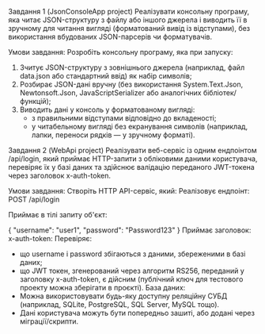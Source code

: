Завдання 1 (JsonConsoleApp project)  Реалізувати консольну програму, яка читає JSON-структуру з файлу або іншого джерела і виводить її в зручному для читання вигляді (форматований вивід із відступами), без використання вбудованих JSON-парсерів чи форматувачів.

Умови завдання:
Розробіть консольну програму, яка при запуску:
1. Зчитує JSON-структуру з зовнішнього джерела (наприклад, файл data.json або стандартний ввід) як набір символів;
2. Розбирає JSON-дані вручну (без використання System.Text.Json, Newtonsoft.Json, JavaScriptSerializer або аналогічних бібліотек/функцій);
3. Виводить дані у консоль у форматованому вигляді:
    * з правильними відступами відповідно до вкладеності;
    * у читабельному вигляді без екранування символів (наприклад, лапки, переноси рядків — у зручному форматі).

Завдання 2 (WebApi project)  Реалізувати веб-сервіс із одним ендпоінтом /api/login, який приймає HTTP-запити з обліковими даними користувача, перевіряє їх у базі даних та здійснює валідацію переданого JWT-токена через заголовок x-auth-token.

Умови завдання:
Створіть HTTP API-сервіс, який:
Реалізовує ендпоінт: POST /api/login

Приймає в тілі запиту об'єкт: 

{
  "username": "user1",
  "password": "Password123"
} 
Приймає заголовок:  x-auth-token: <jwt-token> 
 Перевіряє:
* що username і password збігаються з даними, збереженими в базі даних;
* що JWT токен, згенерований через алгоритм RS256, переданий у заголовку x-auth-token, є дійсним (публічний ключ для тестового проекту можна зберігати в проєкті).
  База даних:
* Можна використовувати будь-яку доступну реляційну СУБД (наприклад, SQLite, PostgreSQL, SQL Server, MySQL тощо).
* Дані користувача можуть бути попередньо зашиті, або додані через міграції/скрипти. 
